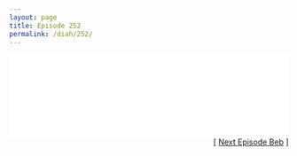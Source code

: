 ```yaml
---
layout: page
title: Episode 252
permalink: /diah/252/
---
```


<iframe allowfullscreen="true" frameborder="0" style="width:100%;" marginheight="0" marginwidth="0" mozallowfullscreen="true" scrolling="NO" src="//gdriveplayer.us/embed2.php?link=JivAlphMcBc7Nq76AqQypw9f7lyrV7LG6LsCTm0YE0xN06D7ace%252BJKSwc4o37LatAVDudOBIgmbr2uSaPbri4xtZwTPVbPs0Gnk6e1nipoI7J3HeUNOZoHKAONox5VQEYFiRzHTJxnd45YwUz2FXivoR3rMSMtYK56ivSf8DrX7PckWCQjEYCFsy0PBmBl%252BSHogi98c7txwh4Qlx3lwUA1&amp;no_adult=yes" webkitallowfullscreen="true"></iframe>

<div align="right">[ <a href="/diah/253/">Next Episode Beb</a> ]</div>


